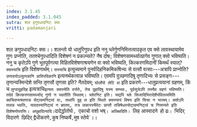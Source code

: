 ```yaml
---
index: 3.1.45
index_padded: 3.1.045
sutra: शल इगुपधादनिटः क्सः
vritti: padamanjari

---
```

शल ङगुपधादनिटः क्सः।। शलन्तो यो धातुरिगुपध इति ननु च्लेर्गुणनिमित्तत्वादकृत एव क्से लावस्थायामेव गुणः प्रप्नोति, ततश्चेगुपधादिति विशेषणं न प्रकल्प्यते? नैष दोषः; विशेषणसामर्थ्यात्प्रागेव गुणात् क्सो भविष्यति। ननु च कृतेऽपि गुणे भूतपूर्वगत्या विहितविशेषणाश्रयणेन वा क्सो भविष्यति, कित्करणमिदानीं किमर्थं स्यात्? `क्सस्याचि` इति विशेषणार्थम्। `सस्याचि` इत्युच्यमाने पुनर्वदिहनिकमिकषिभ्यः से वत्सौ वत्साः---अत्रापि प्राप्नोति? `उणादयोऽव्युत्पन्नानि प्रातिपदिकानि` इत्यनर्थकत्वान्न भविष्यति। एवमपि वुञ्छणादिषु तृणादिभ्यः से प्रसङ्गः---तृणान्यस्मिन्देशे सन्ति तृणसौ तृणसा इति? नैतदेवम्; `घोर्लोपो लेटि वा` इति प्रकरणे---धातुप्रत्ययानां ग्रहणम्, किं च `लुग्वादुहदिह` इत्यत्राचि` इत्यतः क्सस्येति वर्त्तते, तेच दुहादिषु यस्य सम्भवः, पूर्वसूत्रेऽपि तस्यैव ग्रहणं भविष्यति। तदेवं कित्करणसामर्थ्याद् गुणो न भवतीति स्थितम्। च्लेरनिट इति। यद्यपि च्लेः सिजादिभिरादेशैर्भवितव्यमिति क्वचिदप्यश्रवणान्न सेट्त्वमनिट्त्वं वा, तथापि दुह् ल इति स्थिते क्सस्यायं विषय इति सिचा न भाव्यम्। क्सोऽपि तावन्न भवति, यावदस्यानिट्त्वं न ज्ञातम्, तत्र लकारस्यैवेटः प्राप्तौ तन्निषेधात्सेट्त्वमनिट्त्वं च निरूप्यते इति विशेषणोपपत्तिः। अघुक्षदित्यादि। `दादेर्द्धातोर्घः`, `एकाचो वशो भष्`। अलिक्षदिति। `लिह आस्वादने` `हो ढः`। `भिदिर् विदारणे` `छिदिर् द्वैधीकरणे`,`कुष निष्कर्षे`,`मुष स्तेये`।।